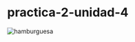# practica-2-unidad-4
![hamburguesa](https://github.com/sfdsadfdsad/practica-2-unidad-4/assets/151810183/844c448d-1afb-4247-8203-f245471944b9)
